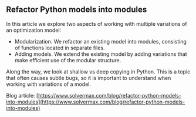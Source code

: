 ## Refactor Python models into modules
In this article we explore two aspects of working with multiple variations of an optimization model:
- Modularization. We refactor an existing model into modules, consisting of functions located in separate files.
- Adding models. We extend the existing model by adding variations that make efficient use of the modular structure.

Along the way, we look at shallow vs deep copying in Python. This is a topic that often causes subtle bugs, so it is important to understand when working with variations of a model.

Blog article: [https://www.solvermax.com/blog/refactor-python-models-into-modules](https://www.solvermax.com/blog/refactor-python-models-into-modules)
